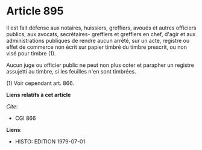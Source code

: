 # Article 895

Il est fait défense aux notaires, huissiers, greffiers, avoués et autres officiers publics, aux avocats, secrétaires-
greffiers et greffiers en chef, d'agir et aux administrations publiques de rendre aucun arrêté, sur un acte, registre ou
effet de commerce non écrit sur papier timbré du timbre prescrit, ou non visé pour timbre (1).

Aucun juge ou officier public ne peut non plus coter et parapher un registre assujetti au timbre, si les feuilles n'en sont
timbrées.

(1) Voir cependant art. 866.

**Liens relatifs à cet article**

_Cite_:

  - CGI 866

**Liens**:

  - HISTO: EDITION 1979-07-01
